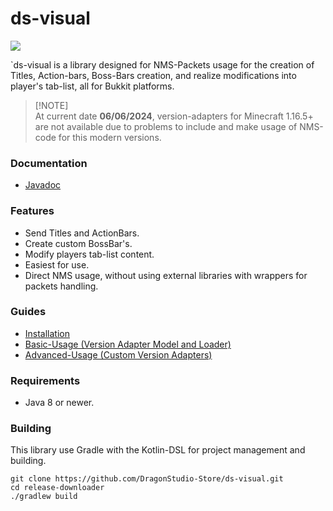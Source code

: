 # ds-visual
[![](https://jitpack.io/v/DragonStudio-Store/ds-visual.svg)](https://jitpack.io/#DragonStudio-Store/ds-visual)

`ds-visual is a library designed for NMS-Packets usage for the creation of Titles, Action-bars, Boss-Bars creation, and realize modifications into player's tab-list, all for Bukkit platforms.

> [!NOTE]\
> At current date **06/06/2024**, version-adapters for Minecraft 1.16.5+ are not available due
> to problems to include and make usage of NMS-code for this modern versions.

### Documentation
- [Javadoc](https://jitpack.io/com/github/DragonStudio-Store/ds-visual/latest/javadoc/)

### Features
* Send Titles and ActionBars.
* Create custom BossBar's.
* Modify players tab-list content.
* Easiest for use.
* Direct NMS usage, without using external libraries with wrappers for packets handling.

### Guides
* [Installation](https://github.com/DragonStudio-Store/ds-visual/blob/main/docs/install-guide.md)
* [Basic-Usage (Version Adapter Model and Loader)](https://github.com/DragonStudio-Store/ds-visual/blob/main/docs/basic-usage-guide.md)
* [Advanced-Usage (Custom Version Adapters)](https://github.com/DragonStudio-Store/ds-visual/blob/main/docs/advanced-usage-guide.md)

### Requirements
- Java 8 or newer.

### Building
This library use Gradle with the Kotlin-DSL for project management
and building.
```
git clone https://github.com/DragonStudio-Store/ds-visual.git
cd release-downloader
./gradlew build
```
